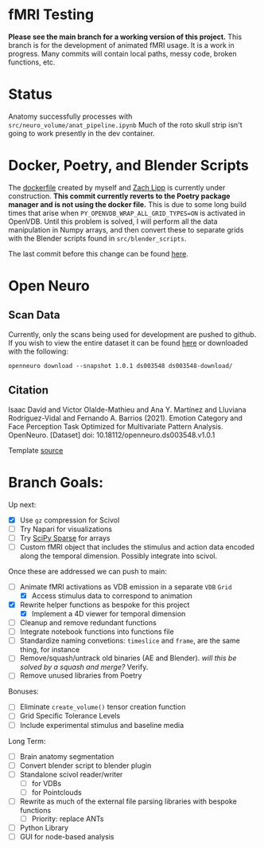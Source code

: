 # fMRI Testing
**Please see the main branch for a working version of this project.**
This branch is for the development of animated fMRI usage. It is a work in progress. Many commits will contain local paths, messy code, broken functions, etc.

# Status
Anatomy successfully processes with `src/neuro_volume/anat_pipeline.ipynb`
Much of the roto skull strip isn't going to work presently in the dev container.

# Docker, Poetry, and Blender Scripts
The [dockerfile](https://github.com/joachimbbp/openvdb_docker) created by myself and [Zach Lipp](https://github.com/zachlipp) is currently under construction. **This commit currently reverts to the Poetry package manager and is not using the docker file.** This is due to some  long build times that arise when `PY_OPENVDB_WRAP_ALL_GRID_TYPES=ON` is activated in OpenVDB. Until this problem is solved, I will perform all the data manipulation in Numpy arrays, and then convert these to separate grids with the Blender scripts found in `src/blender_scripts`.

The last commit before this change can be found [here](https://github.com/joachimbbp/neurovolume/tree/0525ba0786782e71f84ca09189ae85bd7adfeb5b).

# Open Neuro
## Scan Data
Currently, only the scans being used for development are pushed to github. If you wish to view the entire dataset it can be found [here](https://openneuro.org/datasets/ds003548/versions/1.0.1) or downloaded with the following:

 `openneuro download --snapshot 1.0.1 ds003548 ds003548-download/`
## Citation
Isaac David and Victor Olalde-Mathieu and Ana Y. Martínez and Lluviana Rodríguez-Vidal and Fernando A. Barrios (2021). Emotion Category and Face Perception Task Optimized for Multivariate Pattern Analysis. OpenNeuro. [Dataset] doi: 10.18112/openneuro.ds003548.v1.0.1

Template [source](https://github.com/Angeluz-07/MRI-preprocessing-techniques/tree/main/assets/templates)

# Branch Goals:
Up next:
- [x]  Use `gz` compression for Scivol
- [ ] Try Napari for visualizations
- [ ] Try [SciPy Sparse](https://docs.scipy.org/doc/scipy/reference/sparse.html) for arrays 
- [ ] Custom fMRI object that includes the stimulus and action data encoded along the temporal dimension. Possibly integrate into scivol.

Once these are addressed we can push to main:
- [ ] Animate fMRI activations as VDB emission in a separate `VDB` `Grid`
    - [x] Access stimulus data to correspond to animation
- [x] Rewrite helper functions as bespoke for this project
    - [x] Implement a 4D viewer for temporal dimension
- [ ] Cleanup and remove redundant functions
- [ ] Integrate notebook functions into functions file
- [ ] Standardize naming convetions: `timeslice` and `frame`, are the same thing, for instance
- [ ] Remove/squash/untrack old binaries (AE and Blender). *will this be solved by a squash and merge?* Verify.
- [ ] Remove unused libraries from Poetry

Bonuses:
- [ ] Eliminate `create_volume()` tensor creation function 
- [ ] Grid Specific Tolerance Levels
- [ ] Include experimental stimulus and baseline media

Long Term:
- [ ] Brain anatomy segmentation
- [ ] Convert blender script to blender plugin
- [ ] Standalone scivol reader/writer
    - [ ] for VDBs
    - [ ] for Pointclouds
- [ ] Rewrite as much of the external file parsing libraries with bespoke functions
    - [ ] Priority: replace ANTs
- [ ] Python Library
- [ ] GUI for node-based analysis